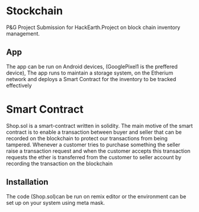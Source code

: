 # Stockchain
P&amp;G Project Submission for HackEarth.Project on block chain inventory management.

## App
The app can be run on Android devices, (GooglePixel1 is the preffered device), The app runs to maintain a storage system, on the Etherium network and deploys a Smart Contract for the inventory to be tracked effectively

# Smart Contract

Shop.sol is a smart-contract written in solidity. The main motive of the smart contract is to enable a transaction between buyer and seller that can be recorded on the blockchain to protect our transactions from being tampered.
Whenever a customer tries to purchase something the seller raise a transaction request and when the customer accepts this transaction requests the ether is transferred from the customer to seller account by recording the transaction on the blockchain

## Installation
The code (Shop.sol)can be run on remix editor or the environment can be set up on your system using meta mask.

